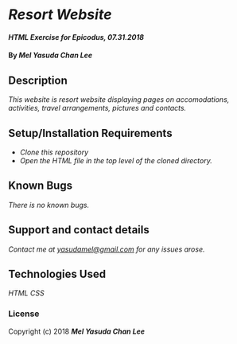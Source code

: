 # _Resort Website_

#### _HTML Exercise for Epicodus, 07.31.2018_

#### By _**Mel Yasuda Chan Lee**_

## Description

_This website is resort website displaying pages on accomodations, activities, travel arrangements, pictures and contacts._

## Setup/Installation Requirements

* _Clone this repository_
* _Open the HTML file in the top level of the cloned directory._

## Known Bugs

_There is no known bugs._

## Support and contact details

_Contact me at yasudamel@gmail.com for any issues arose._

## Technologies Used

_HTML_
_CSS_

### License

Copyright (c) 2018 **_Mel Yasuda Chan Lee_**

